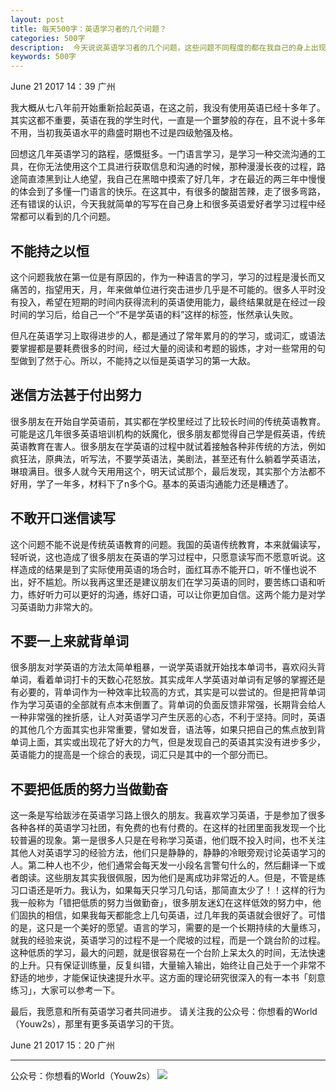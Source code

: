 ```yaml
---
layout: post
title: 每天500字：英语学习者的几个问题？
categories: 500字
description:  今天说说英语学习者的几个问题，这些问题不同程度的都在我自己的身上出现过。
keywords: 500字
---
```


June 21 2017  14：39 广州

我大概从七八年前开始重新拾起英语，在这之前，我没有使用英语已经十多年了。其实这都不重要，英语在我的学生时代，一直是一个噩梦般的存在，且不说十多年不用，当初我英语水平的鼎盛时期也不过是四级勉强及格。

回想这几年英语学习的路程，感慨挺多。一门语言学习，是学习一种交流沟通的工具，在你无法使用这个工具进行获取信息和沟通的时候，那种漫漫长夜的过程，路途简直漆黑到让人绝望，我自己在黑暗中摸索了好几年，才在最近的两三年中慢慢的体会到了多懂一门语言的快乐。在这其中，有很多的酸甜苦辣，走了很多弯路，还有错误的认识，今天我就简单的写写在自己身上和很多英语爱好者学习过程中经常都可以看到的几个问题。

## 不能持之以恒

这个问题我放在第一位是有原因的，作为一种语言的学习，学习的过程是漫长而又痛苦的，指望用天，月，年来做单位进行突击进步几乎是不可能的。很多人平时没有投入，希望在短期的时间内获得流利的英语使用能力，最终结果就是在经过一段时间的学习后，给自己一个“不是学英语的料”这样的标签，怅然承认失败。

但凡在英语学习上取得进步的人，都是通过了常年累月的的学习，或词汇，或语法要掌握都是要耗费很多的时间，经过大量的阅读和考题的锻炼，才对一些常用的句型做到了然于心。所以，不能持之以恒是英语学习的第一大敌。

## 迷信方法甚于付出努力

很多朋友在开始自学英语前，其实都在学校里经过了比较长时间的传统英语教育。可能是这几年很多英语培训机构的妖魔化，很多朋友都觉得自己学是假英语，传统英语教育在害人。很多朋友在学英语的过程中就试着接触各种非传统的方法，例如疯狂法，原典法，听写法，不要学英语法，美剧法，甚至还有什么躺着学英语法，琳琅满目。很多人就今天用用这个，明天试试那个，最后发现，其实那个方法都不好用，学了一年多，材料下了n多个G。基本的英语沟通能力还是糟透了。

## 不敢开口迷信读写

这个问题不能不说是传统英语教育的问题。我国的英语传统教育，本来就偏读写，轻听说，这也造成了很多朋友在英语的学习过程中，只愿意读写而不愿意听说。这样造成的结果是到了实际使用英语的场合时，面红耳赤不能开口，听不懂也说不出，好不尴尬。所以我再这里还是建议朋友们在学习英语的同时，要苦练口语和听力，练好听力可以更好的沟通，练好口语，可以让你更加自信。这两个能力是对学习英语助力非常大的。

## 不要一上来就背单词

很多朋友对学英语的方法太简单粗暴，一说学英语就开始找本单词书，喜欢闷头背单词，看着单词打卡的天数心花怒放。其实成年人学英语对单词有足够的掌握还是有必要的，背单词作为一种效率比较高的方式，其实是可以尝试的。但是把背单词作为学习英语的全部就有点本末倒置了。背单词的负面反馈非常强，长期背会给人一种非常强的挫折感，让人对英语学习产生厌恶的心态，不利于坚持。同时，英语的其他几个方面其实也非常重要，譬如发音，语法等，如果只把自己的焦点放到背单词上面，其实或出现花了好大的力气，但是发现自己的英语其实没有进步多少，英语能力的提高是一个综合的表现，词汇只是其中的一个部分而已。

## 不要把低质的努力当做勤奋

这一条是写给跋涉在英语学习路上很久的朋友。我喜欢学习英语，于是参加了很多各种各样的英语学习社团，有免费的也有付费的。在这样的社团里面我发现一个比较普遍的现象。第一是很多人只是在号称学习英语，他们既不投入时间，也不关注其他人对英语学习的经验方法，他们只是静静的，静静的冷眼旁观讨论英语学习的人。第二种人也不少，他们通常会每天发一小段名言警句什么的，然后翻译一下或者朗读。这些朋友其实我很佩服，因为他们是离成功非常近的人。但是，不管是练习口语还是听力。我认为，如果每天只学习几句话，那简直太少了！！这样的行为我一般称为「错把低质的努力当做勤奋」，很多朋友迷幻在这样低效的努力中，他们固执的相信，如果我每天都能念上几句英语，过几年我的英语就会很好了。可惜的是，这只是一个美好的愿望。语言的学习，需要的是一个长期持续的大量练习，就我的经验来说，英语学习的过程不是一个爬坡的过程，而是一个跳台阶的过程。这种低质的学习，最大的问题，就是很容易在一个台阶上呆太久的时间，无法快速的上升。只有保证训练量，反复纠错，大量输入输出，始终让自己处于一个非常不舒适的地步，才能保证快速提升水平。这方面的理论研究很深入的有一本书「刻意练习」，大家可以参考一下。

最后，我愿意和所有英语学习者共同进步。
请关注我的公众号：你想看的World（Youw2s），那里有更多英语学习的干货。

June 21 2017  15：20 广州

---- 
公众号：你想看的World（Youw2s）
![][image-1]

[image-1]:	http://upload-images.jianshu.io/upload_images/3342594-dca1f89eba3e50ca.jpg?imageMogr2/auto-orient/strip%7CimageView2/2/w/1240